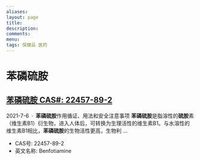 ```yaml
---
aliases:
layout: page
title:
description:
comments:
menu:
tags: 保健品 医药
---
```


# 苯磷硫胺

## [**苯磷硫胺** CAS#: **22457-89-2**](https://www.chemicalbook.com/ProductChemicalPropertiesCB4775966.htm)


2021-7-6 · **苯磷硫胺**作用循证、用法和安全注意事项 **苯磷硫胺**是脂溶性的**硫胺**素（维生素B1）衍生物，进入人体后，可转换为生理活性的维生素B1。与水溶性的维生素B1相比，**苯磷硫胺**的生物活性更高，生物利 …

*   CAS号: 22457-89-2
*   英文名称: Benfotiamine